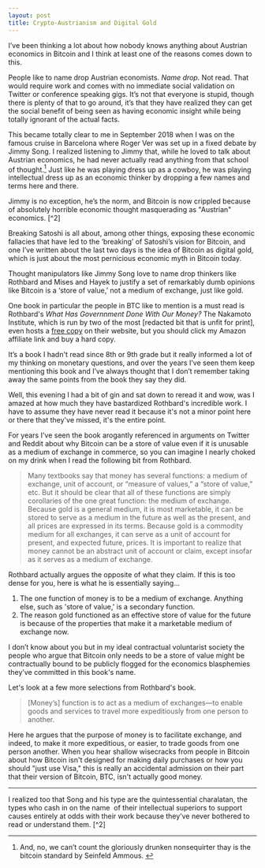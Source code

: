 ```yaml
---
layout: post
title: Crypto-Austrianism and Digital Gold
---
```


I’ve been thinking a lot about how nobody knows anything about Austrian economics in Bitcoin and I think at least one of the reasons comes down to this.

People like to name drop Austrian economists. *Name drop.* Not read. That would require work and comes with no immediate social validation on Twitter or conference speaking gigs. It’s not that everyone is stupid, though there is plenty of that to go around, it’s that they have realized they can get the social benefit of being seen as having economic insight while being totally ignorant of the actual facts.

This became totally clear to me in September 2018 when I was on the famous cruise in Barcelona where Roger Ver was set up in a fixed debate by Jimmy Song. I realized listening to Jimmy that, while he loved to talk about Austrian economics, he had never actually read anything from that school of thought.[^1] Just like he was playing dress up as a cowboy, he was playing intellectual dress up as an economic thinker by dropping a few names and terms here and there.

Jimmy is no exception, he’s the norm, and Bitcoin is now crippled because of absolutely horrible economic thought masquerading as "Austrian" economics. [^2]

Breaking Satoshi is all about, among other things, exposing these economic fallacies that have led to the ‘breaking’ of Satoshi’s vision for Bitcoin, and one I’ve written about the last two days is the idea of Bitcoin as digital gold, which is just about the most pernicious economic myth in Bitcoin today.

Thought manipulators like Jimmy Song love to name drop thinkers like Rothbard and Mises and Hayek to justify a set of remarkably dumb opinions like Bitcoin is a ‘store of value,’ not a medium of exchange, just like gold.

One book in particular the people in BTC like to mention is a must read is Rothbard's *What Has Governnment Done With Our Money?* The Nakamoto Institute, which is run by two of the most [redacted bit that is unfit for print], even hosts a [free copy](https://nakamotoinstitute.org/static/docs/what-has-government-done-to-our-money.pdf) on their website, but you should click my Amazon affiliate link and buy a hard copy.

It’s a book I hadn't read since 8th or 9th grade but it really informed a lot of my thinking on monetary questions, and over the years I’ve seen them keep mentioning this book and I’ve always thought that I don’t remember taking away the same points from the book they say they did.

Well, this evening I had a bit of gin and sat down to reread it and wow, was I amazed at how much they have bastardized Rothbard's incredible work. I have to assume they have never read it because it's not a minor point here or there that they've missed, it's the entire point.

For years I've seen the book arogantly referenced in arguments on Twitter and Reddit about why Bitcoin can be a store of value even if it is unusable as a medium of exchange in commerce, so you can imagine I nearly choked on my drink when I read the following bit from Rothbard.

> Many textbooks say that money has several functions: a medium of exchange, unit of account, or “measure of values,” a “store of value,” etc. But it should be clear that all of these functions are simply corollaries of the one great function: the medium of exchange. Because gold is a general medium, it is most marketable, it can be stored to serve as a medium in the future as well as the present, and all prices are expressed in its terms. Because gold is a commodity medium for all exchanges, it can serve as a unit of account for present, and expected future, prices. It is important to realize that money cannot be an abstract unit of account or claim, except insofar as it serves as a medium of exchange.

Rothbard actually argues the opposite of what they claim. If this is too dense for you, here is what he is essentially saying...

1. The one function of money is to be a medium of exchange. Anything else, such as 'store of value,' is a secondary function.
2. The reason gold functioned as an effective store of value for the future is because of the properties that make it a marketable medium of exchange now.

I don’t know about you but in my ideal contractual voluntarist society the people who argue that Bitcoin only needs to be a store of value might be contractually bound to be publicly flogged for the economics blasphemies they’ve committed in this book's name.

Let's look at a few more selections from Rothbard's book.

> [Money’s] function is to act as a medium of exchanges—to enable goods and services to travel more expeditiously from one person to another. 

Here he argues that the purpose of money is to facilitate exchange, and indeed, to make it more expeditious, or easier, to trade goods from one person another. When you hear shallow wisecracks from people in Bitcoin about how Bitcoin isn't designed for making daily purchases or how you should "just use Visa," this is really an accidental admission on their part that their version of Bitcoin, BTC, isn't actually good money.


---

[^1]: And, no, we can’t count the gloriously drunken nonsequirter thay is the bitcoin standard by Seinfeld Ammous. 

I realized too that Song and his type are the quintessential charalatan, the types who cash in on the name  of their intellectual superiors to support causes entirely at odds with their work because they’ve never bothered to read or understand them. [^2]
